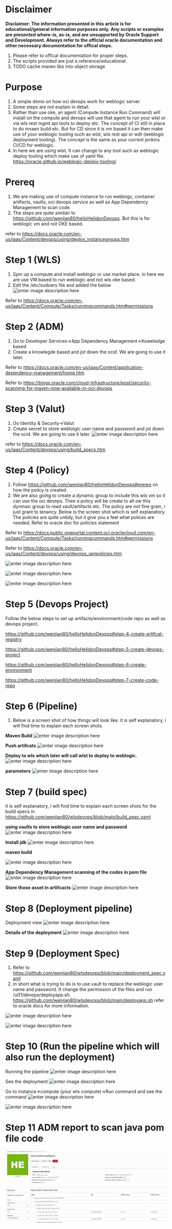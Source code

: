 # Disclaimer
**Disclaimer: The information presented in this article is for educational/general information purposes only. Any scripts or examples are presented where-is, as-is, and are unsupported by Oracle Support and Development. Always refer to the official oracle documentation and other necessary documentation for offical steps.**

1. Please refer to offical documentation for proper steps.
2. The scripts provided are just a reference/educational.
3. TODO cache maven libs into object storage


# Purpose
1. A simple demo on how oci devops work for weblogic server
2. Some steps are not explain in detail.
3. Rather than use oke, an agent (Compute Instance Run Command) will install on the compute and devops will use that agent to run your wlst or via wls rest mgmt api tools to deploy etc. The concept of CI still in place to do mvaen build etc. But for CD since it is vm based it can then make use of your weblogic tooling such as wlst, wls rest api or wdt (weblogic deployment tooling). The concept is the same as your current jenkins CI/CD for weblogic.
4. In here we are using wlst. It can change to any tool such as weblogic deploy tooling which make use of yaml file. https://oracle.github.io/weblogic-deploy-tooling/

# Prereq
1. We are making use of compute instance to run webloigc, container artifacts, vaults, oci devops service as well as App Dependency Management to scan code.
2. The steps are quite similair to https://github.com/wenjian80/helloHelidonDevops. But this is for weblogic vm and not OKE based.

refer to https://docs.oracle.com/en-us/iaas/Content/devops/using/deploy_instancegroups.htm
 
# Step 1 (WLS)
1. Spin up a compute and install weblogic or use market place. In here we are use VM based to run weblogic and not wls oke based.
2. Edit the /etc/sudoers file and added the below
![enter image description here](https://github.com/wenjian80/wlsdevops/blob/main/image/sudoer.JPG)

Refer to https://docs.oracle.com/en-us/iaas/Content/Compute/Tasks/runningcommands.htm#permissions

# Step 2 (ADM)
1. Go to Developer Services->App Dependency Management->Koweledge based
2. Create a knowlegde based and jot down the ocid. We are going to use it later.

Refer to https://docs.oracle.com/en-us/iaas/Content/application-dependency-management/home.htm

Refer to https://blogs.oracle.com/cloud-infrastructure/post/security-scanning-for-maven-now-available-in-oci-devops

# Step 3 (Valut)
1. Go Identity & Security->Valut
2. Create secret to store weblolgic user name and password and jot down the ocid. We are going to use it later.
![enter image description here](https://github.com/wenjian80/wlsdevops/blob/main/image/vault.JPG)

refer to https://docs.oracle.com/en-us/iaas/Content/devops/using/build_specs.htm

# Step 4 (Policy)
1. Follow https://github.com/wenjian80/helloHelidonDevops#prereq on how the policy is created.
2. We are also going to create a dynamic group to include this wls vm so it can use the oci devops. Then a policy will be create to all ow this dynmaic group to read vault/artifacts etc. The policy are not fine grain, i just grant to tenancy. Below is the screen shot which is self explanatory. The policies are quite untidy, but it give you a feel what polices are needed. Refer to oracle doc for policies statement

Refer to https://docs.public.oneportal.content.oci.oraclecloud.com/en-us/iaas/Content/Compute/Tasks/runningcommands.htm#permissions

Refer to https://docs.oracle.com/en-us/iaas/Content/devops/using/devops_iampolicies.htm

![enter image description here](https://github.com/wenjian80/wlsdevops/blob/main/image/dg1.JPG)

![enter image description here](https://github.com/wenjian80/wlsdevops/blob/main/image/dg2.JPG)

![enter image description here](https://github.com/wenjian80/wlsdevops/blob/main/image/policy.JPG)

# Step 5 (Devops Project)
Follow the below steps to set up artifacts/environment/code repo as well as devops project.

https://github.com/wenjian80/helloHelidonDevops#step-4-create-artifcat-registry

https://github.com/wenjian80/helloHelidonDevops#step-5-create-devops-project

https://github.com/wenjian80/helloHelidonDevops#step-6-create-environment

https://github.com/wenjian80/helloHelidonDevops#step-7-create-code-repo

# Step 6 (Pipeline)
1. Below is a screen shot of how things will look like. it is self explanatory, i will find time to explain each screen shots.

**Maven Build**
![enter image description here](https://github.com/wenjian80/wlsdevops/blob/main/image/maven_build.JPG)

**Push artifcats**
![enter image description here](https://github.com/wenjian80/wlsdevops/blob/main/image/push_artifcats.JPG)

**Deploy to wls which later will call wlst to deploy to weblogic.**
![enter image description here](https://github.com/wenjian80/wlsdevops/blob/main/image/deploy_wls.JPG)

**parameters**
![enter image description here](https://github.com/wenjian80/wlsdevops/blob/main/image/build_piple_parameters.JPG)

# Step 7 (build spec)
 it is self explanatory, i will find time to explain each screen shots for the build specs in https://github.com/wenjian80/wlsdevops/blob/main/build_spec.yaml

**using vaults to store weblogic user name and password**
![enter image description here](https://github.com/wenjian80/wlsdevops/blob/main/image/wls_valut.JPG)

**Install jdk**
![enter image description here](https://github.com/wenjian80/wlsdevops/blob/main/image/installjdk.JPG)

**maven build**

![enter image description here](https://github.com/wenjian80/wlsdevops/blob/main/image/buildcode.JPG)

**App Dependency Management scanning of the codes in pom file**
![enter image description here](https://github.com/wenjian80/wlsdevops/blob/main/image/adm.JPG)

**Store those asset in artifcacts**
![enter image description here](https://github.com/wenjian80/wlsdevops/blob/main/image/storing%20artifcats.JPG)

# Step 8 (Deployment pipeline)
Deployment view
![enter image description here](https://github.com/wenjian80/wlsdevops/blob/main/image/deployment1.JPG)

**Details of the deployment**
![enter image description here](https://github.com/wenjian80/wlsdevops/blob/main/image/deployment2.JPG)

# Step 9 (Deployment Spec)
1. Refer to https://github.com/wenjian80/wlsdevops/blob/main/deployment_spec.yaml
2. in short what is trying to do is to use vault to replace the weblogic user name and password. It change the permission of the files and run /u01/devops/deployapp.sh. https://github.com/wenjian80/wlsdevops/blob/main/deployapp.sh  refer to oracle docs for more information.

![enter image description here](https://github.com/wenjian80/wlsdevops/blob/main/image/deplopymentspec.JPG)

![enter image description here](https://github.com/wenjian80/wlsdevops/blob/main/image/deploypassword.JPG)

# Step 10 (Run the pipeline which will also run the deployment)
Running the pipeline
![enter image description here](https://github.com/wenjian80/wlsdevops/blob/main/image/run1.JPG)

See the deployment
![enter image description here](https://github.com/wenjian80/wlsdevops/blob/main/image/run2.JPG)

Go to instance->compute (your wls compute)->Run command and see the command
![enter image description here](https://github.com/wenjian80/wlsdevops/blob/main/image/run3.JPG)

![enter image description here](https://github.com/wenjian80/wlsdevops/blob/main/image/run4.JPG)

# Step 11 ADM report to scan java pom file code
![enter image description here](https://github.com/wenjian80/helloHelidonDevopsScreenShots/blob/main/adm_report.JPG)
